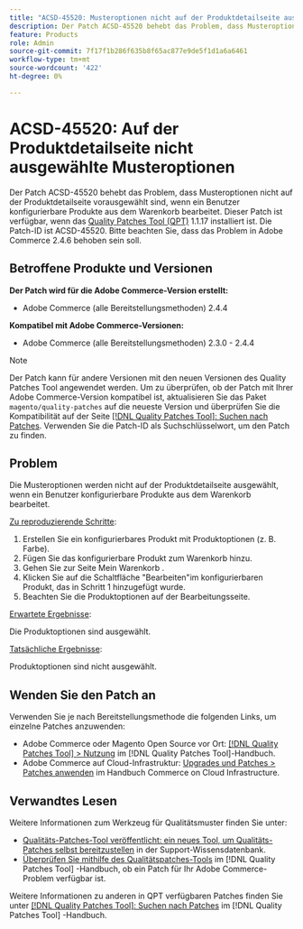 ```yaml
---
title: "ACSD-45520: Musteroptionen nicht auf der Produktdetailseite ausgewählt"
description: Der Patch ACSD-45520 behebt das Problem, dass Musteroptionen nicht auf der Produktdetailseite vorausgewählt sind, wenn ein Benutzer konfigurierbare Produkte aus dem Warenkorb bearbeitet. Dieser Patch ist verfügbar, wenn das [Quality Patches Tool (QPT)](https://experienceleague.adobe.com/en/docs/commerce-knowledge-base/kb/announcements/commerce-announcements/magento-quality-patches-released-new-tool-to-self-serve-quality-patches) 1.1.17 installiert ist. Die Patch-ID ist ACSD-45520. Bitte beachten Sie, dass das Problem in Adobe Commerce 2.4.6 behoben sein soll.
feature: Products
role: Admin
source-git-commit: 7f17f1b286f635b8f65ac877e9de5f1d1a6a6461
workflow-type: tm+mt
source-wordcount: '422'
ht-degree: 0%

---
```


# ACSD-45520: Auf der Produktdetailseite nicht ausgewählte Musteroptionen

Der Patch ACSD-45520 behebt das Problem, dass Musteroptionen nicht auf der Produktdetailseite vorausgewählt sind, wenn ein Benutzer konfigurierbare Produkte aus dem Warenkorb bearbeitet. Dieser Patch ist verfügbar, wenn das [Quality Patches Tool (QPT)](https://experienceleague.adobe.com/en/docs/commerce-knowledge-base/kb/announcements/commerce-announcements/magento-quality-patches-released-new-tool-to-self-serve-quality-patches) 1.1.17 installiert ist. Die Patch-ID ist ACSD-45520. Bitte beachten Sie, dass das Problem in Adobe Commerce 2.4.6 behoben sein soll.

## Betroffene Produkte und Versionen

**Der Patch wird für die Adobe Commerce-Version erstellt:**

* Adobe Commerce (alle Bereitstellungsmethoden) 2.4.4

**Kompatibel mit Adobe Commerce-Versionen:**

* Adobe Commerce (alle Bereitstellungsmethoden) 2.3.0 - 2.4.4

>[!NOTE]
>
>Der Patch kann für andere Versionen mit den neuen Versionen des Quality Patches Tool angewendet werden. Um zu überprüfen, ob der Patch mit Ihrer Adobe Commerce-Version kompatibel ist, aktualisieren Sie das Paket `magento/quality-patches` auf die neueste Version und überprüfen Sie die Kompatibilität auf der Seite [[!DNL Quality Patches Tool]: Suchen nach Patches](https://experienceleague.adobe.com/en/docs/commerce-knowledge-base/kb/announcements/commerce-announcements/magento-quality-patches-released-new-tool-to-self-serve-quality-patches). Verwenden Sie die Patch-ID als Suchschlüsselwort, um den Patch zu finden.

## Problem

Die Musteroptionen werden nicht auf der Produktdetailseite ausgewählt, wenn ein Benutzer konfigurierbare Produkte aus dem Warenkorb bearbeitet.

<u>Zu reproduzierende Schritte</u>:

1. Erstellen Sie ein konfigurierbares Produkt mit Produktoptionen (z. B. Farbe).
1. Fügen Sie das konfigurierbare Produkt zum Warenkorb hinzu.
1. Gehen Sie zur Seite Mein Warenkorb .
1. Klicken Sie auf die Schaltfläche &quot;Bearbeiten&quot;im konfigurierbaren Produkt, das in Schritt 1 hinzugefügt wurde.
1. Beachten Sie die Produktoptionen auf der Bearbeitungsseite.

<u>Erwartete Ergebnisse</u>:

Die Produktoptionen sind ausgewählt.

<u>Tatsächliche Ergebnisse</u>:

Produktoptionen sind nicht ausgewählt.

## Wenden Sie den Patch an

Verwenden Sie je nach Bereitstellungsmethode die folgenden Links, um einzelne Patches anzuwenden:

* Adobe Commerce oder Magento Open Source vor Ort: [[!DNL Quality Patches Tool] > Nutzung](/help/tools/quality-patches-tool/usage.md) im [!DNL Quality Patches Tool]-Handbuch.
* Adobe Commerce auf Cloud-Infrastruktur: [Upgrades und Patches > Patches anwenden](https://experienceleague.adobe.com/docs/commerce-cloud-service/user-guide/develop/upgrade/apply-patches.html) im Handbuch Commerce on Cloud Infrastructure.

## Verwandtes Lesen

Weitere Informationen zum Werkzeug für Qualitätsmuster finden Sie unter:

* [Qualitäts-Patches-Tool veröffentlicht: ein neues Tool, um Qualitäts-Patches selbst bereitzustellen](https://experienceleague.adobe.com/en/docs/commerce-knowledge-base/kb/announcements/commerce-announcements/magento-quality-patches-released-new-tool-to-self-serve-quality-patches) in der Support-Wissensdatenbank.
* [Überprüfen Sie mithilfe des Qualitätspatches-Tools](/help/tools/quality-patches-tool/patches-available-in-qpt/check-patch-for-magento-issue-with-magento-quality-patches.md) im [!DNL Quality Patches Tool] -Handbuch, ob ein Patch für Ihr Adobe Commerce-Problem verfügbar ist.

Weitere Informationen zu anderen in QPT verfügbaren Patches finden Sie unter [[!DNL Quality Patches Tool]: Suchen nach Patches](https://experienceleague.adobe.com/tools/commerce-quality-patches/index.html) im [!DNL Quality Patches Tool] -Handbuch.
